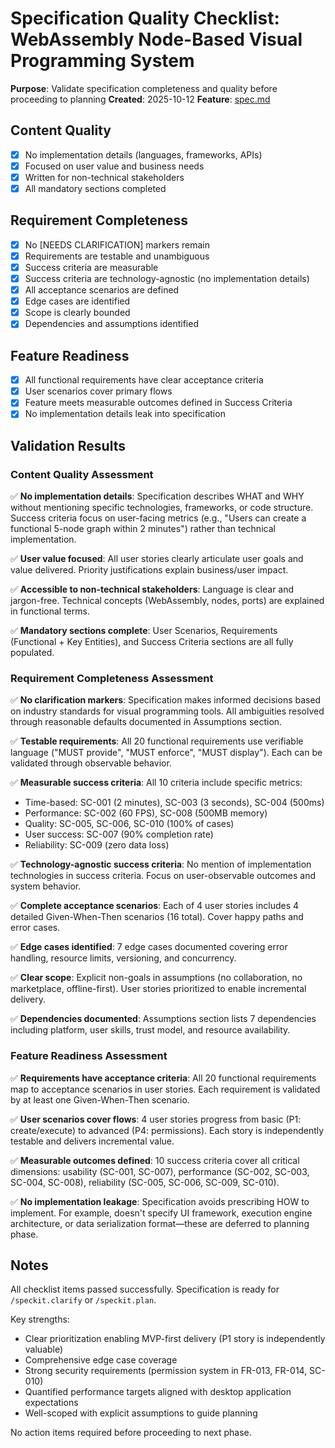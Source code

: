 # Specification Quality Checklist: WebAssembly Node-Based Visual Programming System

**Purpose**: Validate specification completeness and quality before proceeding to planning
**Created**: 2025-10-12
**Feature**: [spec.md](../spec.md)

## Content Quality

- [x] No implementation details (languages, frameworks, APIs)
- [x] Focused on user value and business needs
- [x] Written for non-technical stakeholders
- [x] All mandatory sections completed

## Requirement Completeness

- [x] No [NEEDS CLARIFICATION] markers remain
- [x] Requirements are testable and unambiguous
- [x] Success criteria are measurable
- [x] Success criteria are technology-agnostic (no implementation details)
- [x] All acceptance scenarios are defined
- [x] Edge cases are identified
- [x] Scope is clearly bounded
- [x] Dependencies and assumptions identified

## Feature Readiness

- [x] All functional requirements have clear acceptance criteria
- [x] User scenarios cover primary flows
- [x] Feature meets measurable outcomes defined in Success Criteria
- [x] No implementation details leak into specification

## Validation Results

### Content Quality Assessment

✅ **No implementation details**: Specification describes WHAT and WHY without mentioning specific technologies, frameworks, or code structure. Success criteria focus on user-facing metrics (e.g., "Users can create a functional 5-node graph within 2 minutes") rather than technical implementation.

✅ **User value focused**: All user stories clearly articulate user goals and value delivered. Priority justifications explain business/user impact.

✅ **Accessible to non-technical stakeholders**: Language is clear and jargon-free. Technical concepts (WebAssembly, nodes, ports) are explained in functional terms.

✅ **Mandatory sections complete**: User Scenarios, Requirements (Functional + Key Entities), and Success Criteria sections are all fully populated.

### Requirement Completeness Assessment

✅ **No clarification markers**: Specification makes informed decisions based on industry standards for visual programming tools. All ambiguities resolved through reasonable defaults documented in Assumptions section.

✅ **Testable requirements**: All 20 functional requirements use verifiable language ("MUST provide", "MUST enforce", "MUST display"). Each can be validated through observable behavior.

✅ **Measurable success criteria**: All 10 criteria include specific metrics:
- Time-based: SC-001 (2 minutes), SC-003 (3 seconds), SC-004 (500ms)
- Performance: SC-002 (60 FPS), SC-008 (500MB memory)
- Quality: SC-005, SC-006, SC-010 (100% of cases)
- User success: SC-007 (90% completion rate)
- Reliability: SC-009 (zero data loss)

✅ **Technology-agnostic success criteria**: No mention of implementation technologies in success criteria. Focus on user-observable outcomes and system behavior.

✅ **Complete acceptance scenarios**: Each of 4 user stories includes 4 detailed Given-When-Then scenarios (16 total). Cover happy paths and error cases.

✅ **Edge cases identified**: 7 edge cases documented covering error handling, resource limits, versioning, and concurrency.

✅ **Clear scope**: Explicit non-goals in assumptions (no collaboration, no marketplace, offline-first). User stories prioritized to enable incremental delivery.

✅ **Dependencies documented**: Assumptions section lists 7 dependencies including platform, user skills, trust model, and resource availability.

### Feature Readiness Assessment

✅ **Requirements have acceptance criteria**: All 20 functional requirements map to acceptance scenarios in user stories. Each requirement is validated by at least one Given-When-Then scenario.

✅ **User scenarios cover flows**: 4 user stories progress from basic (P1: create/execute) to advanced (P4: permissions). Each story is independently testable and delivers incremental value.

✅ **Measurable outcomes defined**: 10 success criteria cover all critical dimensions: usability (SC-001, SC-007), performance (SC-002, SC-003, SC-004, SC-008), reliability (SC-005, SC-006, SC-009, SC-010).

✅ **No implementation leakage**: Specification avoids prescribing HOW to implement. For example, doesn't specify UI framework, execution engine architecture, or data serialization format—these are deferred to planning phase.

## Notes

All checklist items passed successfully. Specification is ready for `/speckit.clarify` or `/speckit.plan`.

Key strengths:
- Clear prioritization enabling MVP-first delivery (P1 story is independently valuable)
- Comprehensive edge case coverage
- Strong security requirements (permission system in FR-013, FR-014, SC-010)
- Quantified performance targets aligned with desktop application expectations
- Well-scoped with explicit assumptions to guide planning

No action items required before proceeding to next phase.
